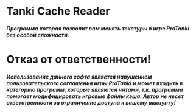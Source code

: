 # Tanki Cache Reader

##### Программа которая позволит вам менять текстуры в игре ProTanki без особой сложности.

# Отказ от ответственности!

##### Использование данного софта является нарушением пользовательского соглашения игры ProTanki и может входить в категорию программ, которые являются читами, т.к. программа помогает модифицировать игровые файлы кэша. Автор не несет ответственности за ограничение доступа к вашему аккаунту!